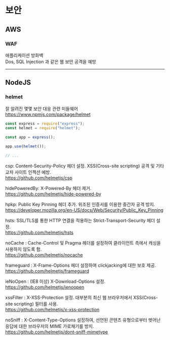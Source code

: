 # 보안

## AWS

### WAF  
애플리케이션 방화벽  
Dos, SQL Injection 과 같은 웹 보안 공격을 예방

-----

## NodeJS

### helmet
잘 알려진 몇몇 보안 대응 관련 미들웨어  
https://www.npmjs.com/package/helmet
```javascript
const express = require("express");
const helmet = require("helmet");

const app = express();

app.use(helmet());

// ...
```

csp: Content-Security-Policy 헤더 설정. XSS(Cross-site scripting) 공격 및 기타 교차 사이트 인젝션 예방.   
https://github.com/helmetjs/csp  

hidePoweredBy: X-Powered-By 헤더 제거.  
https://github.com/helmetjs/hide-powered-by  

hpkp: Public Key Pinning 헤더 추가. 위조된 인증서를 이용한 중간자 공격 방지.  
https://developer.mozilla.org/en-US/docs/Web/Security/Public_Key_Pinning  

hsts: SSL/TLS를 통한 HTTP 연결을 적용하는 Strict-Transport-Security 헤더 설정.  
https://github.com/helmetjs/hsts  

noCache : Cache-Control 및 Pragma 헤더를 설정하여 클라이언트 측에서 캐싱을 사용하지 않도록 함.    
https://github.com/helmetjs/nocache   

frameguard : X-Frame-Options 헤더 설정하여 clickjacking에 대한 보호 제공.  
https://github.com/helmetjs/frameguard  

ieNoOpen : (IE8 이상) X-Download-Options 설정.  
https://github.com/helmetjs/ienoopen  

xssFilter :  X-XSS-Protection 설정. 대부분의 최신 웹 브라우저에서 XSS(Cross-site scripting) 필터를 사용.  
https://github.com/helmetjs/x-xss-protection    

noSniff : X-Content-Type-Options 설정하여, 선언된 콘텐츠 유형으로부터 벗어난 응답에 대한 브라우저의 MIME 가로채기를 방지.  
https://github.com/helmetjs/dont-sniff-mimetype  
